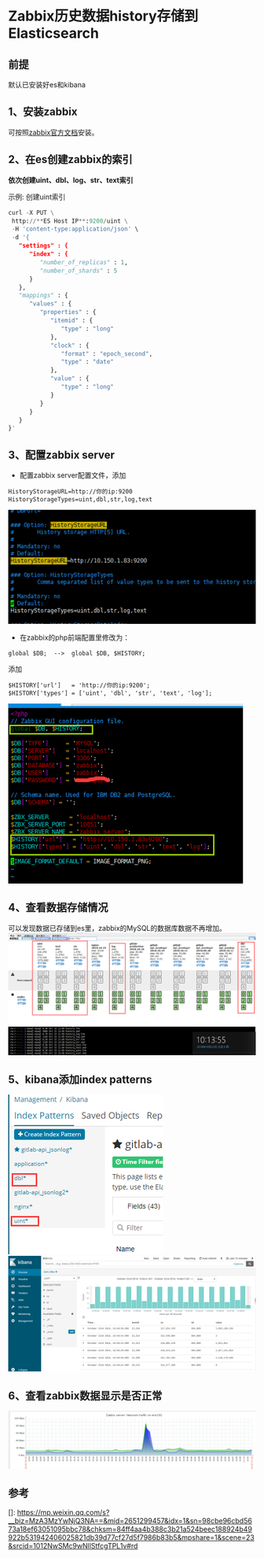 # Zabbix历史数据history存储到 Elasticsearch

## 前提
默认已安装好es和kibana
## 1、安装zabbix
可按照[zabbix官方文档](https://www.zabbix.com/download)安装。
## 2、在es创建zabbix的索引
**依次创建uint、dbl、log、str、text索引**

示例: 创建uint索引


``` python
curl -X PUT \
 http://**ES Host IP**:9200/uint \
 -H 'content-type:application/json' \
 -d '{
   "settings" : {
      "index" : {
         "number_of_replicas" : 1,
         "number_of_shards" : 5
      }
   },
   "mappings" : {
      "values" : {
         "properties" : {
            "itemid" : {
               "type" : "long"
            },
            "clock" : {
               "format" : "epoch_second",
               "type" : "date"
            },
            "value" : {
               "type" : "long"
            }
         }
      }
   }
}'
```

## 3、配置zabbix server


- 配置zabbix server配置文件，添加

```text/plain
HistoryStorageURL=http://你的ip:9200
HistoryStorageTypes=uint,dbl,str,log,text
```
![](images/zibbix_server_config.png)

- 在zabbix的php前端配置里修改为：

```text/plain
global $DB;  -->  global $DB, $HISTORY;
```
添加
```text/plain
$HISTORY['url']   = 'http://你的ip:9200';
$HISTORY['types'] = ['uint', 'dbl', 'str', 'text', 'log'];
```
![zabbix.conf.php](images/zabbix_php_config.png)

## 4、查看数据存储情况
可以发现数据已存储到es里，zabbix的MySQL的数据库数据不再增加。
![](images/zabbix_es.png)
![](images/zabbix_mysql.png)
## 5、kibana添加index patterns
![](images/kibana_index.png)
![](images/kibana_discover.png)
## 6、查看zabbix数据显示是否正常
![](images/zabbix_chart.png)

## 参考

[]: https://mp.weixin.qq.com/s?__biz=MzA3MzYwNjQ3NA==&mid=2651299457&idx=1&sn=98cbe96cbd5673a18ef63051095bbc78&chksm=84ff4aa4b388c3b21a524beec188924b49922b531942406025821db39d77cf27d5f7986b83b5&mpshare=1&scene=23&srcid=1012NwSMc9wNllStfcgTPL1v#rd